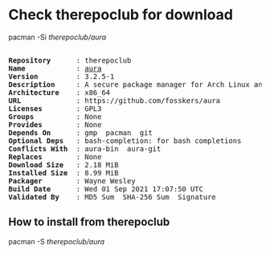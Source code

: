 # Check therepoclub for download

pacman -Si *therepoclub/aura*

<div class="highlight"><pre class="highlight"><text>
<b>Repository</b>      : therepoclub
<b>Name</b>            : <a href="../../x86_64/aura-3.2.5-1-x86_64.pkg.tar.zst">aura</a>
<b>Version</b>         : 3.2.5-1
<b>Description</b>     : A secure package manager for Arch Linux and the AUR
<b>Architecture</b>    : x86_64
<b>URL</b>             : https://github.com/fosskers/aura
<b>Licenses</b>        : GPL3
<b>Groups</b>          : None
<b>Provides</b>        : None
<b>Depends On</b>      : gmp  pacman  git
<b>Optional Deps</b>   : bash-completion: for bash completions
<b>Conflicts With</b>  : aura-bin  aura-git
<b>Replaces</b>        : None
<b>Download Size</b>   : 2.18 MiB
<b>Installed Size</b>  : 8.99 MiB
<b>Packager</b>        : Wayne Wesley <wayne6324@gmail.com>
<b>Build Date</b>      : Wed 01 Sep 2021 17:07:50 UTC
<b>Validated By</b>    : MD5 Sum  SHA-256 Sum  Signature
</text></pre></div>

## How to install from therepoclub

pacman -S *therepoclub/aura*
